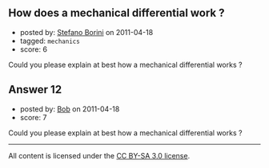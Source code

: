## How does a mechanical differential work ?

- posted by: [Stefano Borini](https://stackexchange.com/users/-1/23-stefano-borini) on 2011-04-18
- tagged: `mechanics`
- score: 6

Could you please explain at best how a mechanical differential works ?


## Answer 12

- posted by: [Bob](https://stackexchange.com/users/-1/29-bob) on 2011-04-18
- score: 7

Could you please explain at best how a mechanical differential works ?



---

All content is licensed under the [CC BY-SA 3.0 license](https://creativecommons.org/licenses/by-sa/3.0/).

